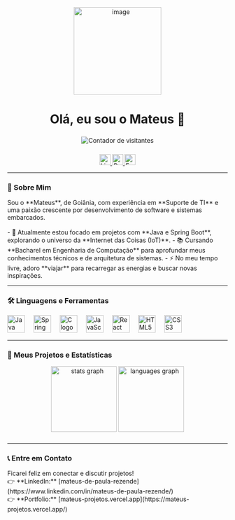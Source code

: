 <div align="center">
  <img width="200" height="200" alt="image" src="https://github.com/user-attachments/assets/7e174353-93e8-44ed-8a2a-1aec313e4ef1" />
</div>

<h1 align="center">Olá, eu sou o Mateus 👋</h1>

###

<div align="center">
  <img src="https://visitor-badge.laobi.icu/badge?page_id=SEU_USERNAME_AQUI.SEU_USERNAME_AQUI&" alt="Contador de visitantes" />
</div>

###

<div align="center">
  <a href="https://www.linkedin.com/in/mateus-de-paula-rezende/" target="_blank">
    <img src="https://img.shields.io/static/v1?message=LinkedIn&logo=linkedin&label=&color=0077B5&logoColor=white&labelColor=&style=for-the-badge" height="25" alt="LinkedIn logo"  />
  </a>
  <a href="https://mateus-projetos.vercel.app/" target="_blank">
    <img src="https://img.shields.io/static/v1?message=Portfolio&logo=vercel&label=&color=000000&logoColor=white&labelColor=&style=for-the-badge" height="25" alt="Portfolio logo"  />
  </a>
  <a href="mailto:SEU.EMAIL@dominio.com">
    <img src="https://img.shields.io/static/v1?message=Email&logo=gmail&label=&color=D14836&logoColor=white&labelColor=&style=for-the-badge" height="25" alt="Email logo"  />
  </a>
</div>

---

<h3 align="left">🧠 Sobre Mim</h3>

<p align="left">
  Sou o **Mateus**, de Goiânia, com experiência em **Suporte de TI** e uma paixão crescente por desenvolvimento de software e sistemas embarcados.
  <br><br>
  - 🔭 Atualmente estou focado em projetos com **Java e Spring Boot**, explorando o universo da **Internet das Coisas (IoT)**.
  - 📚 Cursando **Bacharel em Engenharia de Computação** para aprofundar meus conhecimentos técnicos e de arquitetura de sistemas.
  - ⚡ No meu tempo livre, adoro **viajar** para recarregar as energias e buscar novas inspirações.
</p>

---

<h3 align="left">🛠 Linguagens e Ferramentas</h3>

<div align="left">
  <img src="https://cdn.jsdelivr.net/gh/devicons/devicon/icons/java/java-original-wordmark.svg" height="40" alt="Java logo"  />
  <img width="12" />
  <img src="https://cdn.jsdelivr.net/gh/devicons/devicon/icons/spring/spring-original-wordmark.svg" height="40" alt="Spring Boot logo"  />
  <img width="12" />
  <img src="https://cdn.jsdelivr.net/gh/devicons/devicon/icons/c/c-original.svg" height="40" alt="C logo"  />
  <img width="12" />
  <img src="https://cdn.jsdelivr.net/gh/devicons/devicon/icons/javascript/javascript-original.svg" height="40" alt="JavaScript logo"  />
  <img width="12" />
  <img src="https://cdn.jsdelivr.net/gh/devicons/devicon/icons/react/react-original-wordmark.svg" height="40" alt="React logo"  />
  <img width="12" />
  <img src="https://cdn.jsdelivr.net/gh/devicons/devicon/icons/html5/html5-original.svg" height="40" alt="HTML5 logo"  />
  <img width="12" />
  <img src="https://cdn.jsdelivr.net/gh/devicons/devicon/icons/css3/css3-original.svg" height="40" alt="CSS3 logo"  />
</div>

---

<h3 align="left">🚀 Meus Projetos e Estatísticas</h3>

<div align="center">
  <img src="https://github-readme-stats.vercel.app/api?username=mateusp-rezende&hide_title=false&hide_rank=false&show_icons=true&include_all_commits=true&count_private=true&disable_animations=false&theme=dracula&locale=en&hide_border=false&order=1" height="150" alt="stats graph"  />
  <img src="https://github-readme-stats.vercel.app/api/top-langs?username=mateusp-rezende&locale=pt-br&hide_title=false&layout=compact&card_width=320&langs_count=5&theme=dracula&hide_border=false&order=2" height="150" alt="languages graph"  />
</div>

###

---

<h3 align="left">📞 Entre em Contato</h3>

<p align="left">
  Ficarei feliz em conectar e discutir projetos!
  <br>
  👉 **LinkedIn:** [mateus-de-paula-rezende](https://www.linkedin.com/in/mateus-de-paula-rezende/)
  <br>
  👉 **Portfolio:** [mateus-projetos.vercel.app](https://mateus-projetos.vercel.app/)
</p>
